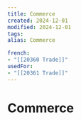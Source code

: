 ```yaml
---
title: Commerce
created: 2024-12-01
modified: 2024-12-01
tags: 
alias: Commerce

french:
- "[[20360 Trade]]"
usedFor:
- "[[20361 Trade]]"
---
```

# Commerce
